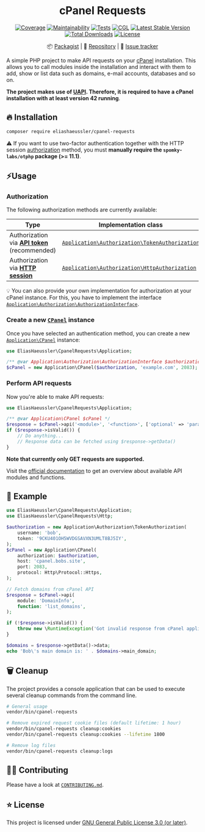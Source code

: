 <div align="center">

# cPanel Requests

[![Coverage](https://img.shields.io/coverallsCoverage/github/eliashaeussler/cpanel-requests?logo=coveralls)](https://coveralls.io/github/eliashaeussler/cpanel-requests)
[![Maintainability](https://api.codeclimate.com/v1/badges/1277cb80151c332d04ff/maintainability)](https://codeclimate.com/github/eliashaeussler/cpanel-requests/maintainability)
[![Tests](https://github.com/eliashaeussler/cpanel-requests/actions/workflows/tests.yaml/badge.svg)](https://github.com/eliashaeussler/cpanel-requests/actions/workflows/tests.yaml)
[![CGL](https://github.com/eliashaeussler/cpanel-requests/actions/workflows/cgl.yaml/badge.svg)](https://github.com/eliashaeussler/cpanel-requests/actions/workflows/cgl.yaml)
[![Latest Stable Version](http://poser.pugx.org/eliashaeussler/cpanel-requests/v)](https://packagist.org/packages/eliashaeussler/cpanel-requests)
[![Total Downloads](http://poser.pugx.org/eliashaeussler/cpanel-requests/downloads)](https://packagist.org/packages/eliashaeussler/cpanel-requests)
[![License](http://poser.pugx.org/eliashaeussler/cpanel-requests/license)](LICENSE)

:package:&nbsp;[Packagist](https://packagist.org/packages/eliashaeussler/cpanel-requests) |
:floppy_disk:&nbsp;[Repository](https://github.com/eliashaeussler/cpanel-requests) |
:bug:&nbsp;[Issue tracker](https://github.com/eliashaeussler/cpanel-requests/issues)

</div>

A simple PHP project to make API requests on your [cPanel](https://cpanel.com/) installation.
This allows you to call modules inside the installation and interact with them to add, show or
list data such as domains, e-mail accounts, databases and so on.

**The project makes use of [UAPI](https://documentation.cpanel.net/display/DD/Guide+to+UAPI).
Therefore, it is required to have a cPanel installation with at least version 42 running**.

## :fire: Installation

```bash
composer require eliashaeussler/cpanel-requests
```

:warning: If you want to use two-factor authentication together with
the HTTP session [authorization](#authorization) method, you must
**manually require the `spomky-labs/otphp` package (>= 11.1)**.

## :zap:Usage

### Authorization

The following authorization methods are currently available:

| Type                                               | Implementation class                                                                                   |
|----------------------------------------------------|--------------------------------------------------------------------------------------------------------|
| Authorization via [**API token**][1] (recommended) | [`Application\Authorization\TokenAuthorization`](src/Application/Authorization/TokenAuthorization.php) |
| Authorization via [**HTTP session**][2]            | [`Application\Authorization\HttpAuthorization`](src/Application/Authorization/HttpAuthorization.php)   |

:bulb: You can also provide your own implementation for authorization
at your cPanel instance. For this, you have to implement the interface
[`Application\Authorization\AuthorizationInterface`](src/Application/Authorization/AuthorizationInterface.php).

### Create a new [`CPanel`](src/Application/CPanel.php) instance

Once you have selected an authentication method, you can create a
new [`Application\CPanel`](src/Application/CPanel.php) instance:

```php
use EliasHaeussler\CpanelRequests\Application;

/** @var Application\Authorization\AuthorizationInterface $authorization */
$cPanel = new Application\CPanel($authorization, 'example.com', 2083);
```

### Perform API requests

Now you're able to make API requests:

```php
use EliasHaeussler\CpanelRequests\Application;

/** @var Application\CPanel $cPanel */
$response = $cPanel->api('<module>', '<function>', ['optional' => 'parameters']);
if ($response->isValid()) {
    // Do anything...
    // Response data can be fetched using $response->getData()
}
```

**Note that currently only GET requests are supported.**

Visit the [official documentation][3] to get an overview about
available API modules and functions.

## :bee: Example

```php
use EliasHaeussler\CpanelRequests\Application;
use EliasHaeussler\CpanelRequests\Http;

$authorization = new Application\Authorization\TokenAuthorization(
    username: 'bob',
    token: '9CKU401OH5WVDGSAVXN3UMLT8BJ5IY',
);
$cPanel = new Application\CPanel(
    authorization: $authorization,
    host: 'cpanel.bobs.site',
    port: 2083,
    protocol: Http\Protocol::Https,
);

// Fetch domains from cPanel API
$response = $cPanel->api(
    module: 'DomainInfo',
    function: 'list_domains',
);

if (!$response->isValid()) {
    throw new \RuntimeException('Got invalid response from cPanel application.');
}

$domains = $response->getData()->data;
echo 'Bob\'s main domain is: ' . $domains->main_domain;
```

## :wastebasket: Cleanup

The project provides a console application that can be used to execute
several cleanup commands from the command line.

```bash
# General usage
vendor/bin/cpanel-requests

# Remove expired request cookie files (default lifetime: 1 hour)
vendor/bin/cpanel-requests cleanup:cookies
vendor/bin/cpanel-requests cleanup:cookies --lifetime 1800

# Remove log files
vendor/bin/cpanel-requests cleanup:logs
```

## :technologist: Contributing

Please have a look at [`CONTRIBUTING.md`](CONTRIBUTING.md).

## :star: License

This project is licensed under [GNU General Public License 3.0 (or later)](LICENSE).

[1]: https://api.docs.cpanel.net/cpanel/tokens/
[2]: https://api.docs.cpanel.net/cpanel/introduction/
[3]: https://documentation.cpanel.net/display/DD/Guide+to+UAPI

